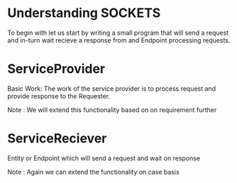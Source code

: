 
# Understanding SOCKETS 
To begin with let us start by writing a small program that will send a request 
and in-turn wait recieve a response from and Endpoint processing requests.

# ServiceProvider
Basic Work:
The work of the service provider is to process request and provide response to the
Requester.

Note : We will extend this functionality based on on requirement further


# ServiceReciever 
Entity or Endpoint which will send a request and wait on response

Note : Again we can extend the functionality on case basis


